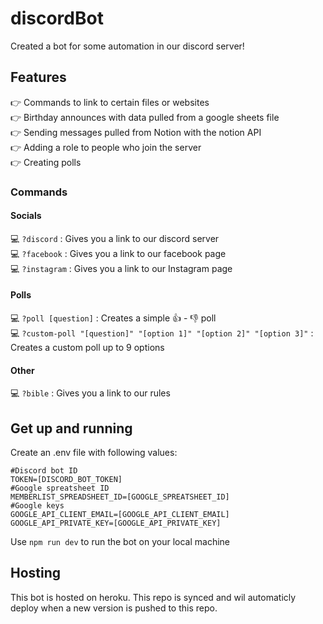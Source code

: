 # discordBot
Created a bot for some automation in our discord server!

## Features
👉 Commands to link to certain files or websites <br>
👉 Birthday announces with data pulled from a google sheets file <br>
👉 Sending messages pulled from Notion with the notion API <br>
👉 Adding a role to people who join the server <br>
👉 Creating polls

### Commands
#### Socials
💻 `?discord` : Gives you a link to our discord server <br>
💻 `?facebook` : Gives you a link to our facebook page <br>
💻 `?instagram` : Gives you a link to our Instagram page <br>

#### Polls
💻 `?poll [question]` : Creates a simple  👍 - 👎 poll <br>
💻 `?custom-poll "[question]" "[option 1]" "[option 2]" "[option 3]"` : Creates a custom poll up to 9 options <br>

#### Other
💻 `?bible` : Gives you a link to our rules

## Get up and running
Create an .env file with following values:
```
#Discord bot ID
TOKEN=[DISCORD_BOT_TOKEN]
#Google spreatsheet ID
MEMBERLIST_SPREADSHEET_ID=[GOOGLE_SPREATSHEET_ID]
#Google keys
GOOGLE_API_CLIENT_EMAIL=[GOOGLE_API_CLIENT_EMAIL]
GOOGLE_API_PRIVATE_KEY=[GOOGLE_API_PRIVATE_KEY]
```

Use `npm run dev` to run the bot on your local machine

## Hosting
This bot is hosted on heroku. This repo is synced and wil automaticly deploy when a new version is pushed to this repo.